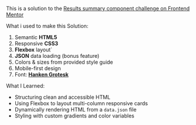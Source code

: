 This is a solution to the [Results summary component challenge on Frontend Mentor](https://www.frontendmentor.io/challenges/results-summary-component-CE_K6s0maV)

What i used to make this Solution:
1) Semantic **HTML5**
2) Responsive **CSS3**
3) **Flexbox** layout`
4) **JSON** data loading (bonus feature)
5) Colors & sizes from provided style guide
6) Mobile-first design
7) Font: **[Hanken Grotesk](https://fonts.google.com/specimen/Hanken+Grotesk)**

What I Learned:

- Structuring clean and accessible HTML
- Using Flexbox to layout multi-column responsive cards
- Dynamically rendering HTML from a `data.json` file
- Styling with custom gradients and color variables
